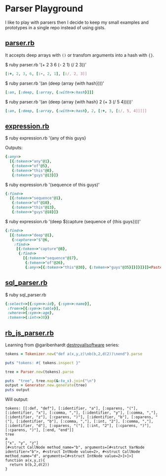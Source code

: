 # Parser Playground

I like to play with parsers then I decide to keep my small examples and
prototypes in a single repo instead of using gists.

## [parser.rb](parser.rb)

It accepts deep arrays with `()` or transfom arguments into a hash with `{}`.

$ ruby parser.rb '(+ 2 3 6 (- 2 1) (/ 2 3))'

```ruby
[:+, 2, 3, 6, [:-, 2, 1], [:/, 2, 3]]
```
$ ruby parser.rb '(an (deep (array {with hash})))'

```ruby
[:an, [:deep, [:array, {:with=>:hash}]]]
```

$ ruby parser.rb '(an (deep (array {with hash} 2 (+ 3 (/ 5 4)))))'

```ruby
[:an, [:deep, [:array, {:with=>:hash}, 2, [:+, 3, [:/, 5, 4]]]]]
```

## [expression.rb](expression.rb)

$ ruby expression.rb '{any of this guys}

Outputs:

```ruby
{:any=>
  [{:token=>"any"@1},
   {:token=>"of"@5},
   {:token=>"this"@8},
   {:token=>"guys"@13}]}
```

$ ruby expression.rb '(sequence of this guys)'

```ruby
{:find=>
  [{:token=>"sequence"@1},
   {:token=>"of"@10},
   {:token=>"this"@13},
   {:token=>"guys"@18}]}
```

$ ruby expression.rb '(deep $(capture (sequence of {this guys})))'

```ruby
{:find=>
  [{:token=>"deep"@1},
   {:capture=>"$"@6,
    :find=>
     [{:token=>"capture"@8},
      {:find=>
        [{:token=>"sequence"@17},
         {:token=>"of"@26},
         {:any=>[{:token=>"this"@30}, {:token=>"guys"@35}]}]}]}]}<Paste>
```

## [sql_parser.rb](sql_parser.rb)

$ ruby sql_parser.rb

```ruby
{:select=>[{:sym=>:id}, {:sym=>:name}],
 :from=>[{:sym=>:table}],
 :where=>{:sym=>:age},
 :token=>{:int=>30}}
```

## [rb_js_parser.rb](rb_js_parser.rb)

Learning from @garibenhardt [destroyallsoftware](https://www.destroyallsoftware.com/screencasts/catalog/a-compiler-from-scratch) series:

```ruby
tokens = Tokenizer.new("def a(x,y,z)\nb(b,2,d(2))\nend").parse

puts "tokens: #{ tokens.inspect }"

tree = Parser.new(tokens).parse

puts  "tree", tree.map(&:to_s).join("\n")
output = Generator.new.generate(tree)
puts output
```

Will output:

```
tokens: [[:def, "def"], [:identifier, "a"], [:oparens, "("], [:identifier, "x"], [:comma, ","], [:identifier, "y"], [:comma, ","], [:identifier, "z"], [:cparens, ")"], [:identifier, "b"], [:oparens, "("], [:identifier, "b"], [:comma, ","], [:int, "2"], [:comma, ","], [:identifier, "d"], [:oparens, "("], [:int, "2"], [:cparens, ")"], [:cparens, ")"], [:end, "end"]]
tree
a
["x", "y", "z"]
[#<struct CallNode method_name="b", arguments=[#<struct VarNode identifier="b">, #<struct IntNode value=2>, #<struct CallNode method_name="d", arguments=[#<struct IntNode value=2>]>]>]
function a(x,y,z){
  return b(b,2,d(2))
}
```
